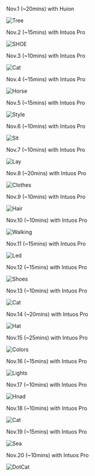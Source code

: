 Nov.1 (~20mins) with Huion

![Tree](1.jpg)

Nov.2 (~15mins) with Intuos Pro

![SHOE](2.jpg)

Nov.3 (~10mins) with Intuos Pro

![Cat](3.jpg)

Nov.4 (~15mins) with Intuos Pro

![Horse](4.jpg)

Nov.5 (~15mins) with Intuos Pro

![Style](5.jpg)

Nov.6 (~10mins) with Intuos Pro

![Sit](6.jpg)

Nov.7 (~10mins) with Intuos Pro

![Lay](7.jpg)

Nov.8 (~20mins) with Intuos Pro

![Clothes](8.jpg)

Nov.9 (~10mins) with Intuos Pro

![Hair](9.jpg)

Nov.10 (~10mins) with Intuos Pro

![Walking](10.jpg)

Nov.11 (~15mins) with Intuos Pro

![Led](11.jpg)

Nov.12 (~15mins) with Intuos Pro

![Shoes](12.jpg)

Nov.13 (~10mins) with Intuos Pro

![Cat](13.jpg)

Nov.14 (~20mins) with Intuos Pro

![Hat](14.jpg)

Nov.15 (~25mins) with Intuos Pro

![Colors](15.jpg)

Nov.16 (~15mins) with Intuos Pro

![Lights](16.jpg)

Nov.17 (~10mins) with Intuos Pro

![Hnad](17.jpg)

Nov.18 (~10mins) with Intuos Pro

![Cat](18.jpg)

Nov.19 (~15mins) with Intuos Pro

![Sea](19.jpg)

Nov.20 (~10mins) with Intuos Pro

![DotCat](20.jpg)

